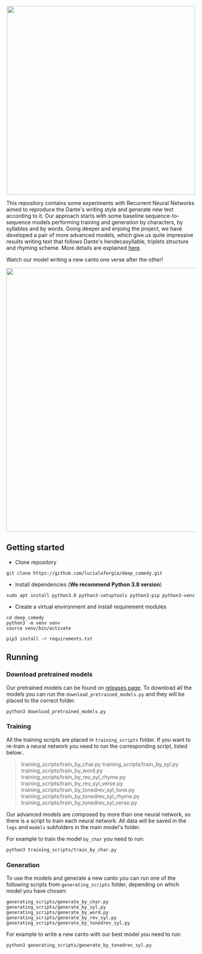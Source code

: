 <p align="center">
  <img width=500 src="https://github.com/lucialaforgia/deep_comedy/blob/master/images/dante.jpg?raw=true">
</p>

This repository contains some experiments with Recurrent Neural Networks aimed to reproduce the Dante's writing style and generate new text according to it. Our approach starts with some baseline sequence-to-sequence models performing training and generation by characters, by syllables and by words. 
Going deeper and enjoing the project, we have developed a pair of more advanced models, which give us quite impressive results writing text that follows Dante's hendecasyllable, triplets structure and rhyming scheme. More details are explained [here](docs/deep_comedy_documentation.pdf).



Watch our model writing a new canto one verse after the other!

<p align="center">
  <img width=700 src="https://github.com/lucialaforgia/deep_comedy/blob/master/images/gen_tonedrev.gif">
</p>


## Getting started

* Clone repository
```
git clone https://github.com/lucialaforgia/deep_comedy.git
```

* Install dependencies (**We recommend Python 3.8 version**)
```
sudo apt install python3.8 python3-setuptools python3-pip python3-venv
```

* Create a virtual environment and install requirement modules
```
cd deep_comedy
python3 -m venv venv
source venv/bin/activate

pip3 install -r requirements.txt
```


## Running

### Download pretrained models
Our pretrained models can be found on [releases page](https://github.com/lucialaforgia/deep_comedy/releases/tag/pretrained_models). To download all the models you can run the `download_pretrained_models.py` and they will be placed to the correct folder.

```
python3 download_pretrained_models.py
```

### Training
All the training scripts are placed in `training_scripts` folder. If you want to re-train a neural network you need to run the corresponding script, listed below:. 

>training_scripts/train_by_char.py
>training_scripts/train_by_syl.py
>training_scripts/train_by_word.py
>training_scripts/train_by_rev_syl_rhyme.py  
>training_scripts/train_by_rev_syl_verse.py
>training_scripts/train_by_tonedrev_syl_tone.py
>training_scripts/train_by_tonedrev_syl_rhyme.py
>training_scripts/train_by_tonedrev_syl_verse.py


Our advanced models are composed by more than one neural network, so there is a script to train each neural network. All data will be saved in the `logs` and `models` subfolders in the main model's folder.

For example to train the model `by_char` you need to run:

```
python3 training_scripts/train_by_char.py
```

### Generation
To use the models and generate a new canto you can run one of the following scripts from `generating_scripts` folder, depending on which model you have chosen:
```
generating_scripts/generate_by_char.py
generating_scripts/generate_by_syl.py
generating_scripts/generate_by_word.py
generating_scripts/generate_by_rev_syl.py
generating_scripts/generate_by_tonedrev_syl.py
```
For example to write a new canto with our best model you need to run:
```
python3 generating_scripts/generate_by_tonedrev_syl.py
```
